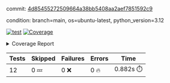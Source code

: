 commit: [4d85455272509664a38bb5408aa2aef7851592c9](https://github.com/rcmdnk/inherit-docstring/tree/4d85455272509664a38bb5408aa2aef7851592c9)

condition: branch=main, os=ubuntu-latest, python_version=3.12

[![test](https://github.com/rcmdnk/inherit-docstring/actions/workflows/test.yml/badge.svg)](https://github.com/rcmdnk/inherit-docstring/actions/runs/7011447172)
<a href="https://github.com/rcmdnk/inherit-docstring/blob/4d85455272509664a38bb5408aa2aef7851592c9/README.md"><img alt="Coverage" src="https://img.shields.io/badge/Coverage-100%25-brightgreen.svg" /></a><details><summary>Coverage Report </summary><table><tr><th>File</th><th>Stmts</th><th>Miss</th><th>Cover</th></tr><tbody><tr><td><b>TOTAL</b></td><td><b>114</b></td><td><b>0</b></td><td><b>100%</b></td></tr></tbody></table></details>

| Tests | Skipped | Failures | Errors | Time |
| ----- | ------- | -------- | -------- | ------------------ |
| 12 | 0 :zzz: | 0 :x: | 0 :fire: | 0.882s :stopwatch: |

